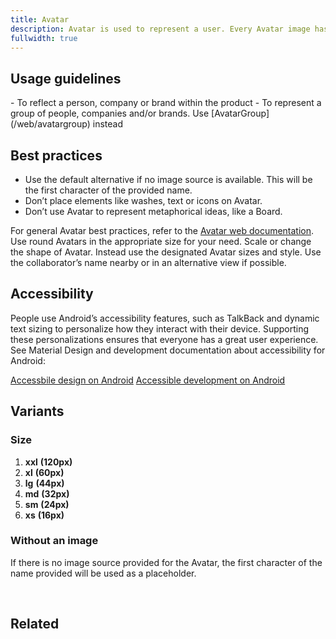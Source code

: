 ```yaml
---
title: Avatar
description: Avatar is used to represent a user. Every Avatar image has a subtle color wash.
fullwidth: true
---
```


<ImgContainer src="https://i.pinimg.com/originals/af/75/6f/af756f3ad767857e5695d6cb626c1a12.png" alt="all variations of the avatar component"/>

## Usage guidelines

<TwoCol>
  <Group>
    <Do title="When to use" />
      - To reflect a person, company or brand within the product
  </Group>
  <Group>
  <Dont title="When not to use" />
     - To represent a group of people, companies and/or brands. Use [AvatarGroup](/web/avatargroup) instead
  </Group>
</TwoCol>

## Best practices

- Use the default alternative if no image source is available. This will be the first character of the provided name.
- Don’t place elements like washes, text or icons on Avatar.
- Don’t use Avatar to represent metaphorical ideas, like a Board.

For general Avatar best practices, refer to the [Avatar web documentation](/web/avatar).
<TwoCol>
  <Group>
    <ImgContainer src="https://i.pinimg.com/originals/92/e5/ec/92e5ec30eb262ff1decfb70653a0d92c.png" alt="example profile with correct avatar size"/>
    <Do title="Do" />
    Use round Avatars in the appropriate size for your need. 
  </Group>
  <Group>
    <ImgContainer src="https://i.pinimg.com/originals/43/f4/5c/43f45caf6d30655c47eaaf89e4a9d6d4.png" alt="example of triangle avatar"/>
    <Dont title="Don't" />
    Scale or change the shape of Avatar. Instead use the designated Avatar sizes and style. 
  </Group>
  <Group>
    <ImgContainer src="https://i.pinimg.com/originals/f4/5d/bd/f45dbde69d53684aeab0a81eede52609.png" alt="avatar with a name underneath"/>
    <Do title="Do" />
    Use the collaborator’s name nearby or in an alternative view if possible.
  </Group>
</TwoCol>

## Accessibility

People use Android’s accessibility features, such as TalkBack and dynamic text sizing to personalize how they interact with their device. Supporting these personalizations ensures that everyone has a great user experience. See Material Design and development documentation about accessibility for Android:

[Accessbile design on Android](https://material.io/design/usability/accessibility.html#understanding-accessibility)
[Accessible development on Android](https://developer.android.com/guide/topics/ui/accessibility)

## Variants

### Size

1. **xxl** **(120px)**
2. **xl** **(60px)**
3. **lg** **(44px)**
4. **md** **(32px)**
5. **sm** **(24px)**
6. **xs** **(16px)**

<ImgContainer src="https://i.pinimg.com/originals/af/75/6f/af756f3ad767857e5695d6cb626c1a12.png" alt="different avatar variations"/>

### Without an image

If there is no image source provided for the Avatar, the first character of the name provided will be used as a placeholder.

<br/>

<ImgContainer src="https://i.pinimg.com/originals/09/fb/35/09fb35ea880ea6748003d7ed0b3de426.png" alt="avatar without any image"/>

## Related

<ThreeCol>
  <IllustrationCard
  title="AvatarGroup"
  description="AvatarGroup is the ideal component where multiple people/groups need to be displayed"
  color="teal-spabattical-450"
  image="avatar-group"
  />
</ThreeCol>
